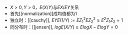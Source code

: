 - $X>0, Y>0$，$E(X/Y)$与$EX/EY$关系
- 首先[[normalization]]成均值都为1
- 独立时：[[cauchy]], $EYE(1/Y):=EZ_1^2EZ_2^2\ge E^2Z_1Z_2=1$
- 同分布时：[[jensen]], $logE(X/Y)\ge ElogX-ElogY=0$